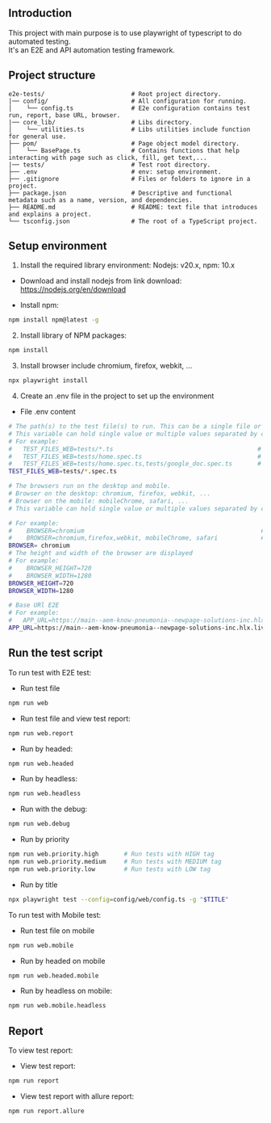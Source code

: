 ## Introduction

This project with main purpose is to use playwright of typescript to do automated testing.  
It's an E2E and API automation testing framework.

## Project structure

```
e2e-tests/                        # Root project directory.
|── config/                       # All configuration for running.
│    └── config.ts                # E2e configuration contains test run, report, base URL, browser.
|── core_lib/                     # Libs directory.
│    └── utilities.ts             # Libs utilities include function for general use.
├── pom/                          # Page object model directory.
│    └── BasePage.ts              # Contains functions that help interacting with page such as click, fill, get text,...
|── tests/                        # Test root directory.
├── .env                          # env: setup environment.
├── .gitignore                    # Files or folders to ignore in a project.
├── package.json                  # Descriptive and functional metadata such as a name, version, and dependencies.
├── README.md                     # README: text file that introduces and explains a project.
└── tsconfig.json                 # The root of a TypeScript project.
```

## Setup environment

1. Install the required library environment: Nodejs: v20.x, npm: 10.x

- Download and install nodejs from link download: https://nodejs.org/en/download

- Install npm:

```bash
npm install npm@latest -g
```

2. Install library of NPM packages:

```bash
npm install
```

3. Install browser include chromium, firefox, webkit, ...

```bash
npx playwright install
```

4. Create an .env file in the project to set up the environment

- File .env content

```bash
# The path(s) to the test file(s) to run. This can be a single file or a glob pattern.
# This variable can hold single value or multiple values separated by comma.
# For example:
#   TEST_FILES_WEB=tests/*.ts                                        # Run all tests with E2E
#   TEST_FILES_WEB=tests/home.spec.ts                                # Run file with E2E
#   TEST_FILES_WEB=tests/home.spec.ts,tests/google_doc.spec.ts       # Run multiple test file with E2E
TEST_FILES_WEB=tests/*.spec.ts

# The browsers run on the desktop and mobile.
# Browser on the desktop: chromium, firefox, webkit, ...
# Browser on the mobile: mobileChrome, safari, ...
# This variable can hold single value or multiple values separated by comma.

# For example:
#    BROWSER=chromium                                                 # Run a browser
#    BROWSER=chromium,firefox,webkit, mobileChrome, safari            # Run multiple browsers
BROWSER= chromium
# The height and width of the browser are displayed
# For example:
#    BROWSER_HEIGHT=720
#    BROWSER_WIDTH=1280
BROWSER_HEIGHT=720
BROWSER_WIDTH=1280

# Base URl E2E
# For example:
#   APP_URL=https://main--aem-know-pneumonia--newpage-solutions-inc.hlx.live/
APP_URL=https://main--aem-know-pneumonia--newpage-solutions-inc.hlx.live/
```

## Run the test script

To run test with E2E test:

- Run test file

```bash
npm run web
```

- Run test file and view test report:

```bash
npm run web.report
```

- Run by headed:

```bash
npm run web.headed
```

- Run by headless:

```bash
npm run web.headless
```

- Run with the debug:

```bash
npm run web.debug
```

- Run by priority

```bash
npm run web.priority.high       # Run tests with HIGH tag
npm run web.priority.medium     # Run tests with MEDIUM tag
npm run web.priority.low        # Run tests with LOW tag
```

- Run by title

```bash
npx playwright test --config=config/web/config.ts -g "$TITLE"
```

To run test with Mobile test:

- Run test file on mobile

```bash
npm run web.mobile
```

- Run by headed on mobile

```bash
npm run web.headed.mobile
```

- Run by headless on mobile:

```bash
npm run web.mobile.headless
```

## Report

To view test report:

- View test report:

```bash
npm run report
```

- View test report with allure report:

```bash
npm run report.allure
```

